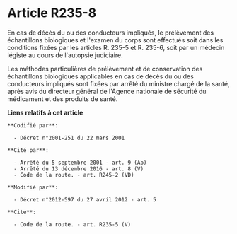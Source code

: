 # Article R235-8

En cas de décès du ou des conducteurs impliqués, le prélèvement des échantillons biologiques et l'examen du corps sont
effectués soit dans les conditions fixées par les articles R. 235-5 et R. 235-6, soit par un médecin légiste au cours de
l'autopsie judiciaire. 

Les méthodes particulières de prélèvement et de conservation des échantillons biologiques applicables en cas de décès du ou
des conducteurs impliqués sont fixées par arrêté du ministre chargé de la santé, après avis du directeur général de l'Agence
nationale de sécurité du médicament et des produits de santé.

**Liens relatifs à cet article**

	**Codifié par**:

	  - Décret n°2001-251 du 22 mars 2001

	**Cité par**:

	  - Arrêté du 5 septembre 2001 - art. 9 (Ab)
	  - Arrêté du 13 décembre 2016 - art. 8 (V)
	  - Code de la route. - art. R245-2 (VD)

	**Modifié par**:

	  - Décret n°2012-597 du 27 avril 2012 - art. 5

	**Cite**:

	  - Code de la route. - art. R235-5 (V)
